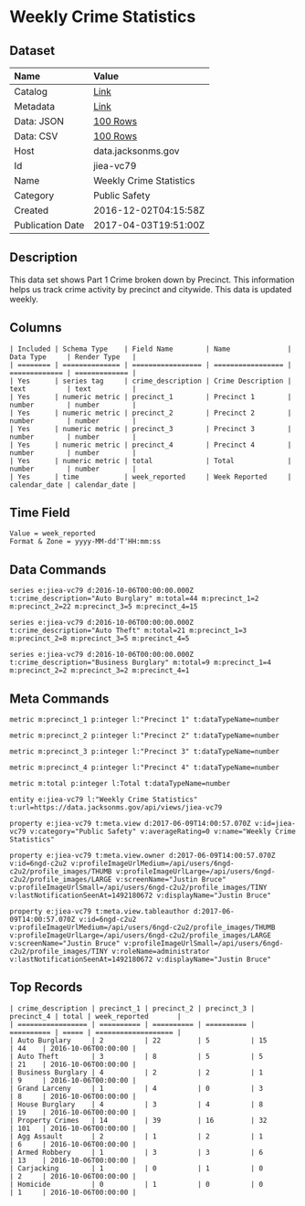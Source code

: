 # Weekly Crime Statistics

## Dataset

| Name | Value |
| :--- | :---- |
| Catalog | [Link](https://catalog.data.gov/dataset/weekly-crime-statistics) |
| Metadata | [Link](https://data.jacksonms.gov/api/views/jiea-vc79) |
| Data: JSON | [100 Rows](https://data.jacksonms.gov/api/views/jiea-vc79/rows.json?max_rows=100) |
| Data: CSV | [100 Rows](https://data.jacksonms.gov/api/views/jiea-vc79/rows.csv?max_rows=100) |
| Host | data.jacksonms.gov |
| Id | jiea-vc79 |
| Name | Weekly Crime Statistics |
| Category | Public Safety |
| Created | 2016-12-02T04:15:58Z |
| Publication Date | 2017-04-03T19:51:00Z |

## Description

This data set shows Part 1 Crime broken down by Precinct. This information helps us track crime activity by precinct and citywide. This data is updated weekly.

## Columns

```ls
| Included | Schema Type    | Field Name        | Name              | Data Type     | Render Type   |
| ======== | ============== | ================= | ================= | ============= | ============= |
| Yes      | series tag     | crime_description | Crime Description | text          | text          |
| Yes      | numeric metric | precinct_1        | Precinct 1        | number        | number        |
| Yes      | numeric metric | precinct_2        | Precinct 2        | number        | number        |
| Yes      | numeric metric | precinct_3        | Precinct 3        | number        | number        |
| Yes      | numeric metric | precinct_4        | Precinct 4        | number        | number        |
| Yes      | numeric metric | total             | Total             | number        | number        |
| Yes      | time           | week_reported     | Week Reported     | calendar_date | calendar_date |
```

## Time Field

```ls
Value = week_reported
Format & Zone = yyyy-MM-dd'T'HH:mm:ss
```

## Data Commands

```ls
series e:jiea-vc79 d:2016-10-06T00:00:00.000Z t:crime_description="Auto Burglary" m:total=44 m:precinct_1=2 m:precinct_2=22 m:precinct_3=5 m:precinct_4=15

series e:jiea-vc79 d:2016-10-06T00:00:00.000Z t:crime_description="Auto Theft" m:total=21 m:precinct_1=3 m:precinct_2=8 m:precinct_3=5 m:precinct_4=5

series e:jiea-vc79 d:2016-10-06T00:00:00.000Z t:crime_description="Business Burglary" m:total=9 m:precinct_1=4 m:precinct_2=2 m:precinct_3=2 m:precinct_4=1
```

## Meta Commands

```ls
metric m:precinct_1 p:integer l:"Precinct 1" t:dataTypeName=number

metric m:precinct_2 p:integer l:"Precinct 2" t:dataTypeName=number

metric m:precinct_3 p:integer l:"Precinct 3" t:dataTypeName=number

metric m:precinct_4 p:integer l:"Precinct 4" t:dataTypeName=number

metric m:total p:integer l:Total t:dataTypeName=number

entity e:jiea-vc79 l:"Weekly Crime Statistics" t:url=https://data.jacksonms.gov/api/views/jiea-vc79

property e:jiea-vc79 t:meta.view d:2017-06-09T14:00:57.070Z v:id=jiea-vc79 v:category="Public Safety" v:averageRating=0 v:name="Weekly Crime Statistics"

property e:jiea-vc79 t:meta.view.owner d:2017-06-09T14:00:57.070Z v:id=6ngd-c2u2 v:profileImageUrlMedium=/api/users/6ngd-c2u2/profile_images/THUMB v:profileImageUrlLarge=/api/users/6ngd-c2u2/profile_images/LARGE v:screenName="Justin Bruce" v:profileImageUrlSmall=/api/users/6ngd-c2u2/profile_images/TINY v:lastNotificationSeenAt=1492180672 v:displayName="Justin Bruce"

property e:jiea-vc79 t:meta.view.tableauthor d:2017-06-09T14:00:57.070Z v:id=6ngd-c2u2 v:profileImageUrlMedium=/api/users/6ngd-c2u2/profile_images/THUMB v:profileImageUrlLarge=/api/users/6ngd-c2u2/profile_images/LARGE v:screenName="Justin Bruce" v:profileImageUrlSmall=/api/users/6ngd-c2u2/profile_images/TINY v:roleName=administrator v:lastNotificationSeenAt=1492180672 v:displayName="Justin Bruce"
```

## Top Records

```ls
| crime_description | precinct_1 | precinct_2 | precinct_3 | precinct_4 | total | week_reported       | 
| ================= | ========== | ========== | ========== | ========== | ===== | =================== | 
| Auto Burglary     | 2          | 22         | 5          | 15         | 44    | 2016-10-06T00:00:00 | 
| Auto Theft        | 3          | 8          | 5          | 5          | 21    | 2016-10-06T00:00:00 | 
| Business Burglary | 4          | 2          | 2          | 1          | 9     | 2016-10-06T00:00:00 | 
| Grand Larceny     | 1          | 4          | 0          | 3          | 8     | 2016-10-06T00:00:00 | 
| House Burglary    | 4          | 3          | 4          | 8          | 19    | 2016-10-06T00:00:00 | 
| Property Crimes   | 14         | 39         | 16         | 32         | 101   | 2016-10-06T00:00:00 | 
| Agg Assault       | 2          | 1          | 2          | 1          | 6     | 2016-10-06T00:00:00 | 
| Armed Robbery     | 1          | 3          | 3          | 6          | 13    | 2016-10-06T00:00:00 | 
| Carjacking        | 1          | 0          | 1          | 0          | 2     | 2016-10-06T00:00:00 | 
| Homicide          | 0          | 1          | 0          | 0          | 1     | 2016-10-06T00:00:00 | 
```